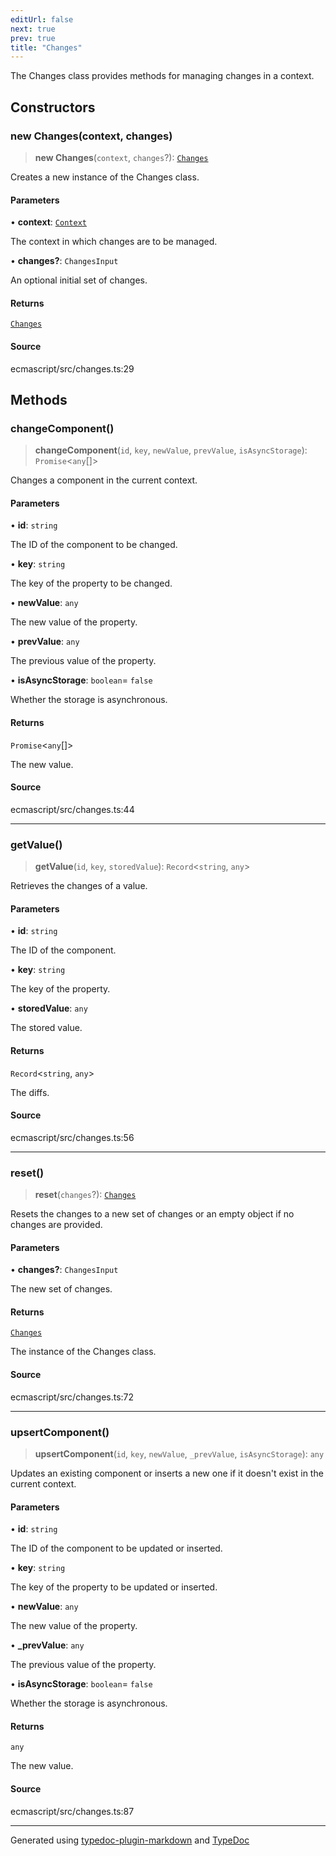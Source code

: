 ```yaml
---
editUrl: false
next: true
prev: true
title: "Changes"
---
```


The Changes class provides methods for managing changes in a context.

## Constructors

### new Changes(context, changes)

> **new Changes**(`context`, `changes`?): [`Changes`](/api/classes/changes/)

Creates a new instance of the Changes class.

#### Parameters

• **context**: [`Context`](/api/classes/context/)

The context in which changes are to be managed.

• **changes?**: `ChangesInput`

An optional initial set of changes.

#### Returns

[`Changes`](/api/classes/changes/)

#### Source

ecmascript/src/changes.ts:29

## Methods

### changeComponent()

> **changeComponent**(`id`, `key`, `newValue`, `prevValue`, `isAsyncStorage`): `Promise`\<`any`[]\>

Changes a component in the current context.

#### Parameters

• **id**: `string`

The ID of the component to be changed.

• **key**: `string`

The key of the property to be changed.

• **newValue**: `any`

The new value of the property.

• **prevValue**: `any`

The previous value of the property.

• **isAsyncStorage**: `boolean`= `false`

Whether the storage is asynchronous.

#### Returns

`Promise`\<`any`[]\>

The new value.

#### Source

ecmascript/src/changes.ts:44

***

### getValue()

> **getValue**(`id`, `key`, `storedValue`): `Record`\<`string`, `any`\>

Retrieves the changes of a value.

#### Parameters

• **id**: `string`

The ID of the component.

• **key**: `string`

The key of the property.

• **storedValue**: `any`

The stored value.

#### Returns

`Record`\<`string`, `any`\>

The diffs.

#### Source

ecmascript/src/changes.ts:56

***

### reset()

> **reset**(`changes`?): [`Changes`](/api/classes/changes/)

Resets the changes to a new set of changes or an empty object if no changes are provided.

#### Parameters

• **changes?**: `ChangesInput`

The new set of changes.

#### Returns

[`Changes`](/api/classes/changes/)

The instance of the Changes class.

#### Source

ecmascript/src/changes.ts:72

***

### upsertComponent()

> **upsertComponent**(`id`, `key`, `newValue`, `_prevValue`, `isAsyncStorage`): `any`

Updates an existing component or inserts a new one if it doesn't exist in the current context.

#### Parameters

• **id**: `string`

The ID of the component to be updated or inserted.

• **key**: `string`

The key of the property to be updated or inserted.

• **newValue**: `any`

The new value of the property.

• **\_prevValue**: `any`

The previous value of the property.

• **isAsyncStorage**: `boolean`= `false`

Whether the storage is asynchronous.

#### Returns

`any`

The new value.

#### Source

ecmascript/src/changes.ts:87

***

Generated using [typedoc-plugin-markdown](https://www.npmjs.com/package/typedoc-plugin-markdown) and [TypeDoc](https://typedoc.org/)
